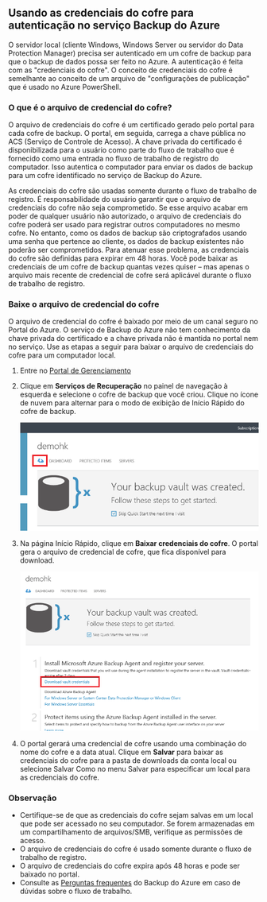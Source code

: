## Usando as credenciais do cofre para autenticação no serviço Backup do Azure

O servidor local (cliente Windows, Windows Server ou servidor do Data Protection Manager) precisa ser autenticado em um cofre de backup para que o backup de dados possa ser feito no Azure. A autenticação é feita com as "credenciais do cofre". O conceito de credenciais do cofre é semelhante ao conceito de um arquivo de "configurações de publicação" que é usado no Azure PowerShell.

### O que é o arquivo de credencial do cofre?

O arquivo de credenciais do cofre é um certificado gerado pelo portal para cada cofre de backup. O portal, em seguida, carrega a chave pública no ACS (Serviço de Controle de Acesso). A chave privada do certificado é disponibilizada para o usuário como parte do fluxo de trabalho que é fornecido como uma entrada no fluxo de trabalho de registro do computador. Isso autentica o computador para enviar os dados de backup para um cofre identificado no serviço de Backup do Azure.

As credenciais do cofre são usadas somente durante o fluxo de trabalho de registro. É responsabilidade do usuário garantir que o arquivo de credenciais do cofre não seja comprometido. Se esse arquivo acabar em poder de qualquer usuário não autorizado, o arquivo de credenciais do cofre poderá ser usado para registrar outros computadores no mesmo cofre. No entanto, como os dados de backup são criptografados usando uma senha que pertence ao cliente, os dados de backup existentes não poderão ser comprometidos. Para atenuar esse problema, as credenciais do cofre são definidas para expirar em 48 horas. Você pode baixar as credenciais de um cofre de backup quantas vezes quiser – mas apenas o arquivo mais recente de credencial de cofre será aplicável durante o fluxo de trabalho de registro.

### Baixe o arquivo de credencial do cofre

O arquivo de credencial do cofre é baixado por meio de um canal seguro no Portal do Azure. O serviço de Backup do Azure não tem conhecimento da chave privada do certificado e a chave privada não é mantida no portal nem no serviço. Use as etapas a seguir para baixar o arquivo de credenciais do cofre para um computador local.

1.  Entre no [Portal de Gerenciamento](https://manage.windowsazure.com/)
2.  Clique em **Serviços de Recuperação** no painel de navegação à esquerda e selecione o cofre de backup que você criou. Clique no ícone de nuvem para alternar para o modo de exibição de Início Rápido do cofre de backup.

    ![Visualização rápida](./media/backup-download-credentials/quickview.png)

3.  Na página Início Rápido, clique em **Baixar credenciais do cofre**. O portal gera o arquivo de credencial de cofre, que fica disponível para download.

    ![Baixar](./media/backup-download-credentials/downloadvc.png)

4.  O portal gerará uma credencial de cofre usando uma combinação do nome do cofre e a data atual. Clique em **Salvar** para baixar as credenciais do cofre para a pasta de downloads da conta local ou selecione Salvar Como no menu Salvar para especificar um local para as credenciais do cofre.

### Observação
- Certifique-se de que as credenciais do cofre sejam salvas em um local que pode ser acessado no seu computador. Se forem armazenadas em um compartilhamento de arquivos/SMB, verifique as permissões de acesso.
- O arquivo de credenciais do cofre é usado somente durante o fluxo de trabalho de registro.
- O arquivo de credenciais do cofre expira após 48 horas e pode ser baixado no portal.
- Consulte as [Perguntas frequentes](backup-azure-backup-faq.md) do Backup do Azure em caso de dúvidas sobre o fluxo de trabalho.

<!---HONumber=Oct15_HO3-->